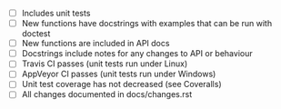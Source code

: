 <!--
Description of PR
-->

<!--
Checklist for for pull requests including new code and/or changes to existing code...
-->

* [ ] Includes unit tests
* [ ] New functions have docstrings with examples that can be run with doctest
* [ ] New functions are included in API docs
* [ ] Docstrings include notes for any changes to API or behaviour
* [ ] Travis CI passes (unit tests run under Linux)
* [ ] AppVeyor CI passes (unit tests run under Windows)
* [ ] Unit test coverage has not decreased (see Coveralls)
* [ ] All changes documented in docs/changes.rst
